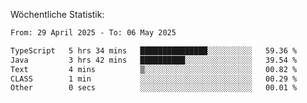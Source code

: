
Wöchentliche Statistik:
<!--START_SECTION:waka-->

```txt
From: 29 April 2025 - To: 06 May 2025

TypeScript   5 hrs 34 mins   ███████████████░░░░░░░░░░   59.36 %
Java         3 hrs 42 mins   ██████████░░░░░░░░░░░░░░░   39.54 %
Text         4 mins          ▒░░░░░░░░░░░░░░░░░░░░░░░░   00.82 %
CLASS        1 min           ░░░░░░░░░░░░░░░░░░░░░░░░░   00.29 %
Other        0 secs          ░░░░░░░░░░░░░░░░░░░░░░░░░   00.01 %
```

<!--END_SECTION:waka-->
